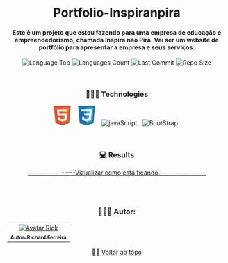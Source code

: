 <div align="center">
  
# Portfolio-Inspiranpira  

<h4>Este é um projeto que estou fazendo para uma empresa de educação e empreendedorismo, chamada Inspira não Pira. Vai ser um website de portfólio para apresentar a empresa e seus serviços. </h4>
  
<p>
<!-- Image Shields -->
<img  alt="Language Top"  src="https://img.shields.io/github/languages/top/RickFerreira/Portfolio-Inspiranpira">
<img  alt="Languages Count"  src="https://img.shields.io/github/languages/count/RickFerreira/Portfolio-Inspiranpira">
<img  alt="Last Commit"  src="https://img.shields.io/github/last-commit/RickFerreira/Portfolio-Inspiranpira">
<img  alt="Repo Size"  src="https://img.shields.io/github/repo-size/RickFerreira/Portfolio-Inspiranpira">
</a>
</p>

<br> 

### 👨🏻‍💻 Technologies

<img src="https://raw.githubusercontent.com/devicons/devicon/master/icons/html5/html5-original.svg" alt="Html" width="45"> &nbsp;
<img src="https://raw.githubusercontent.com/devicons/devicon/master/icons/css3/css3-original.svg" alt="Css" width="45"> &nbsp;
<img src="https://logospng.org/download/javascript/logo-javascript-icon-1024.png" alt="javaScript" width="50"> &nbsp;
<img src="https://brandlogos.net/wp-content/uploads/2021/09/bootstrap-logo.png" alt="BootStrap" width="66"> &nbsp;
  
<br>

### 💻 Results


<a href="https://rickferreira.github.io/Inspiranpira/">-----------------Vizualizar como está ficando-----------------</a>

<br><br>

### 👨🏻‍💻 Autor:

<table>
  <tr>
    <td align="center">
      <a href="https://github.com/RickFerreira">
        <img src="https://avatars.githubusercontent.com/u/40415279?v=4" width="100px;" alt="Avatar Rick"/><br>
        <sub>
          <b>Autor: Richard Ferreira</b>
        </sub>
      </a>
    </td>
  </tr>
</table>

[☝🏽 Voltar ao topo](#Portfolio-Inspiranpira)<br>

</div>
